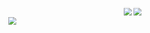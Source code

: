 <div align="center">
  <img src="https://github-readme-stats.vercel.app/api?username=junkyeom&show_icons=true&theme=radical" />
  <img src="https://github-readme-stats.vercel.app/api/top-langs/?username=junkyeom&layout=compact" />
</div>

<!-- <img src="https://img.shields.io/badge/텍스트-색상코드?style=flat-square&logo=로고이름&logoColor=로고색"/> -->
<img src="https://img.shields.io/badge/React-61DAFB?style=flat-square&logo=React&logoColor=white"/>
